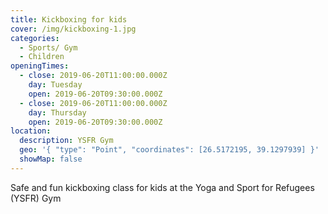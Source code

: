 ```yaml
---
title: Kickboxing for kids
cover: /img/kickboxing-1.jpg
categories:
  - Sports/ Gym
  - Children
openingTimes:
  - close: 2019-06-20T11:00:00.000Z
    day: Tuesday
    open: 2019-06-20T09:30:00.000Z
  - close: 2019-06-20T11:00:00.000Z
    day: Thursday
    open: 2019-06-20T09:30:00.000Z
location:
  description: YSFR Gym
  geo: '{ "type": "Point", "coordinates": [26.5172195, 39.1297939] }'
  showMap: false
---
```

Safe and fun kickboxing class for kids at the Yoga and Sport for Refugees (YSFR) Gym

